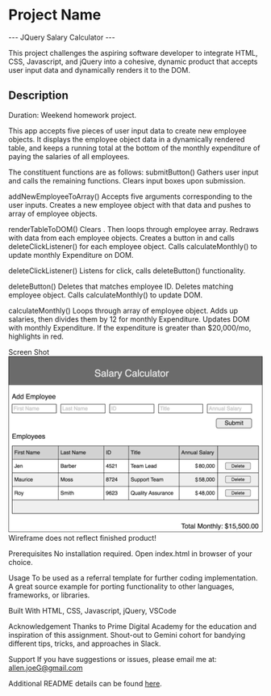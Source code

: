 # Project Name

--- JQuery Salary Calculator ---

This project challenges the aspiring software developer to integrate HTML, CSS, Javascript, and jQuery into a cohesive, dynamic product that accepts user input data and dynamically renders it to the DOM.

## Description

Duration: Weekend homework project.

This app accepts five pieces of user input data to create new employee objects. It displays the employee object data in a dynamically rendered table, and keeps a running total at the bottom of the monthly expenditure of paying the salaries of all employees.

The constituent functions are as follows:
submitButton()
  Gathers user input and calls the remaining functions. Clears input boxes upon submission.

addNewEmployeeToArray()
  Accepts five arguments corresponding to the user inputs. Creates a new employee object with that data and pushes to array of employee objects.

renderTableToDOM()
  Clears <tbody>. Then loops through employee array.
  Redraws <tbody> with data from each employee objects. 
  Creates a button in <tr> and calls deleteClickListener() for each employee object.
  Calls calculateMonthly() to update monthly Expenditure on DOM.

deleteClickListener()
  Listens for click, calls deleteButton() functionality.

deleteButton()
  Deletes <tr> that matches employee ID. 
  Deletes matching employee object.
  Calls calculateMonthly() to update DOM. 

calculateMonthly()
  Loops through array of employee object. Adds up salaries, then divides them by 12 for monthly Expenditure. 
  Updates DOM with monthly Expenditure. If the expenditure is greater than $20,000/mo, highlights in red.


Screen Shot
![Wireframe](salary-calc-wireframe.png)
Wireframe does not reflect finished product!

Prerequisites
No installation required. Open index.html in browser of your choice.

Usage
To be used as a referral template for further coding implementation. A great source example for porting functionality to other languages, frameworks, or libraries.

Built With
HTML, CSS, Javascript, jQuery, VSCode

Acknowledgement
Thanks to Prime Digital Academy for the education and inspiration of this assignment. Shout-out to Gemini cohort for bandying different tips, tricks, and approaches in Slack.

Support
If you have suggestions or issues, please email me at: 
allen.joeG@gmail.com


Additional README details can be found [here](https://github.com/PrimeAcademy/readme-template/blob/master/README.md).
